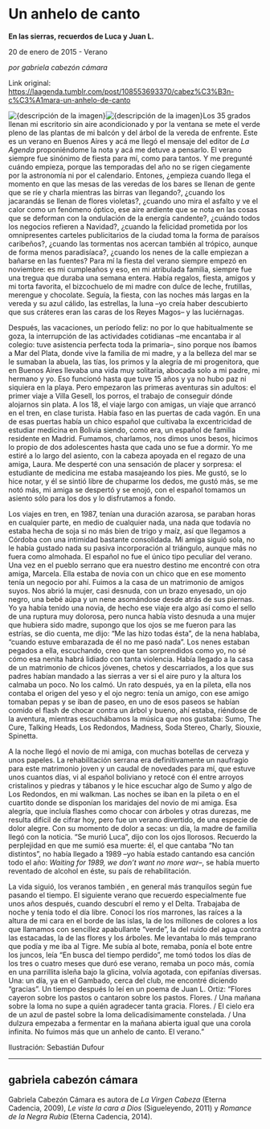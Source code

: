# Un anhelo de canto

**En las sierras, recuerdos de Luca y Juan L.**

20 de enero de 2015 - Verano

_por gabriela cabezón cámara_

Link original: https://laagenda.tumblr.com/post/108553693370/cabez%C3%B3n-c%C3%A1mara-un-anhelo-de-canto

![{descripción de la imagen}](https://64.media.tumblr.com/92a8f812ae80cd99d9926185ed88a078/tumblr_inline_pjzvq68aVR1t6q87u_500.jpg)![{descripción de la imagen}](https://64.media.tumblr.com/92a8f812ae80cd99d9926185ed88a078/tumblr_inline_pjzvq68aVR1t6q87u_500.jpg)Los 35 grados llenan mi escritorio sin aire acondicionado y por la ventana se mete el verde pleno de las plantas de mi balcón y del árbol de la vereda de enfrente. Este es un verano en Buenos Aires y acá me llegó el mensaje del editor de *La Agenda* proponiéndome la nota y acá me detuve a pensarlo. El verano siempre fue sinónimo de fiesta para mí, como para tantos. Y me pregunté cuándo empieza, porque las temporadas del año no se rigen ciegamente por la astronomía ni por el calendario. Entones, ¿empieza cuando llega el momento en que las mesas de las veredas de los bares se llenan de gente que se ríe y charla mientras las birras van llegando?, ¿cuando los jacarandás se llenan de flores violetas?, ¿cuando uno mira el asfalto y ve el calor como un fenómeno óptico, ese aire ardiente que se nota en las cosas que se deforman con la ondulación de la energía candente?, ¿cuándo todos los negocios refieren a Navidad?, ¿cuando la felicidad prometida por los omnipresentes carteles publicitarios de la ciudad toma la forma de paraísos caribeños?, ¿cuando las tormentas nos acercan también al trópico, aunque de forma menos paradisíaca?, ¿cuando los nenes de la calle empiezan a bañarse en las fuentes? Para mí la fiesta del verano siempre empezó en noviembre: es mi cumpleaños y eso, en mi atribulada familia, siempre fue una tregua que duraba una semana entera. Había regalos, fiesta, amigos y mi torta favorita, el bizcochuelo de mi madre con dulce de leche, frutillas, merengue y chocolate. Seguía, la fiesta, con las noches más largas en la vereda y su azul cálido, las estrellas, la luna –yo creía haber descubierto que sus cráteres eran las caras de los Reyes Magos– y las luciérnagas.

Después, las vacaciones, un período feliz: no por lo que habitualmente se goza, la interrupción de las actividades cotidianas –me encantaba ir al colegio: tuve asistencia perfecta toda la primaria–, sino porque nos íbamos a Mar del Plata, donde vive la familia de mi madre, y a la belleza del mar se le sumaban la abuela, las tías, los primos y la alegría de mi progenitora, que en Buenos Aires llevaba una vida muy solitaria, abocada solo a mi padre, mi hermano y yo. Eso funcionó hasta que tuve 15 años y ya no hubo paz ni siquiera en la playa. Pero empezaron las primeras aventuras sin adultos: el primer viaje a Villa Gesell, los porros, el trabajo de conseguir dónde alojarnos sin plata. A los 18, el viaje largo con amigas, un viaje que arrancó en el tren, en clase turista. Había faso en las puertas de cada vagón. En una de esas puertas había un chico español que cultivaba la excentricidad de estudiar medicina en Bolivia siendo, como era, un español de familia residente en Madrid. Fumamos, charlamos, nos dimos unos besos, hicimos lo propio de dos adolescentes hasta que cada uno se fue a dormir. Yo me estiré a lo largo del asiento, con la cabeza apoyada en el regazo de una amiga, Laura. Me desperté con una sensación de placer y sorpresa: el estudiante de medicina me estaba masajeando los pies. Me gustó, se lo hice notar, y él se sintió libre de chuparme los dedos, me gustó más, se me notó más, mi amiga se despertó y se enojó, con el español tomamos un asiento sólo para los dos y lo disfrutamos a fondo.

Los viajes en tren, en 1987, tenían una duración azarosa, se paraban horas en cualquier parte, en medio de cualquier nada, una nada que todavía no estaba hecha de soja si no más bien de trigo y maíz, así que llegamos a Córdoba con una intimidad bastante consolidada. Mi amiga siguió sola, no le había gustado nada su pasiva incorporación al triángulo, aunque más no fuera como almohada. El español no fue el único tipo peculiar del verano. Una vez en el pueblo serrano que era nuestro destino me encontré con otra amiga, Marcela. Ella estaba de novia con un chico que en ese momento tenía un negocio por ahí. Fuimos a la casa de un matrimonio de amigos suyos. Nos abrió la mujer, casi desnuda, con un brazo enyesado, un ojo negro, una bebé aúpa y un nene asomándose desde atrás de sus piernas. Yo ya había tenido una novia, de hecho ese viaje era algo así como el sello de una ruptura muy dolorosa, pero nunca había visto desnuda a una mujer que hubiera sido madre, supongo que los ojos se me fueron para las estrías, se dio cuenta, me dijo: “Me las hizo todas ésta”, de la nena hablaba, “cuando estuve embarazada de él no me pasó nada”. Los nenes estaban pegados a ella, escuchando, creo que tan sorprendidos como yo, no sé cómo esa nenita habrá lidiado con tanta violencia. Había llegado a la casa de un matrimonio de chicos jóvenes, chetos y descarriados, a los que sus padres habían mandado a las sierras a ver si el aire puro y la altura los calmaba un poco. No los calmó. Un rato después, ya en la pileta, ella nos contaba el origen del yeso y el ojo negro: tenía un amigo, con ese amigo tomaban pepas y se iban de paseo, en uno de esos paseos se habían comido el flash de chocar contra un árbol y bueno, ahí estaba, riéndose de la aventura, mientras escuchábamos la música que nos gustaba: Sumo, The Cure, Talking Heads, Los Redondos, Madness, Soda Stereo, Charly, Siouxie, Spinetta.

A la noche llegó el novio de mi amiga, con muchas botellas de cerveza y unos papeles. La rehabilitación serrana era definitivamente un naufragio para este matrimonio joven y un caudal de novedades para mí, que estuve unos cuantos días, vi al español boliviano y retocé con él entre arroyos cristalinos y piedras y tábanos y le hice escuchar algo de Sumo y algo de Los Redondos, en mi walkman. Las noches se iban en la pileta o en el cuartito donde se disponían los maridajes del novio de mi amiga. Esa alegría, que incluía flashes como chocar con árboles y otras durezas, me resulta difícil de cifrar hoy, pero fue un verano divertido, de una especie de dolor alegre. Con su momento de dolor a secas: un día, la madre de familia llegó con la noticia. “Se murió Luca”, dijo con los ojos llorosos. Recuerdo la perplejidad en que me sumió esa muerte: él, el que cantaba “No tan distintos”, no había llegado a 1989 –yo había estado cantando esa canción todo el año: *Waiting for 1989, we don’t want no more war*–, se había muerto reventado de alcohol en éste, su país de rehabilitación.

La vida siguió, los veranos también , en general más tranquilos según fue pasando el tiempo. El siguiente verano que recuerdo especialmente fue unos años después, cuando descubrí el remo y el Delta. Trabajaba de noche y tenía todo el día libre. Conocí los ríos marrones, las raíces a la altura de mi cara en el borde de las islas, la de los millones de colores a los que llamamos con sencillez apabullante “verde”, la del ruido del agua contra las estacadas, la de las flores y los árboles. Me levantaba lo más temprano que podía y me iba al Tigre. Me subía al bote, remaba, ponía el bote entre los juncos, leía “En busca del tiempo perdido”, me tomó todos los días de los tres o cuatro meses que duró ese verano, remaba un poco más, comía en una parrillita isleña bajo la glicina, volvía agotada, con epifanías diversas. Una: un día, ya en el Gambado, cerca del club, me encontré diciendo “gracias”. Un tiempo después lo leí en un poema de Juan L. Ortiz: “Flores cayeron sobre los pastos o cantaron sobre los pastos. Flores. / Una mañana sobre la loma no supe a quién agradecer tanta gracia. Flores. / El cielo era de un azul de pastel sobre la loma delicadísimamente constelada. / Una dulzura empezaba a fermentar en la mañana abierta igual que una corola infinita. No fuimos más que un anhelo de canto. El verano.”

Ilustración: Sebastián Dufour



---

gabriela cabezón cámara
-----------------------

Gabriela Cabezón Cámara es autora de *La Virgen Cabeza* (Eterna Cadencia, 2009), *Le viste la cara a Dios* (Sigueleyendo, 2011) y *Romance de la Negra Rubia* (Eterna Cadencia, 2014).

